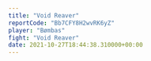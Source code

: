 ```yaml
---
title: "Void Reaver"
reportCode: "Bb7CFY8H2wvRK6yZ"
player: "Bømbas"
fight: "Void Reaver"
date: 2021-10-27T18:44:38.310000+00:00
---
```

